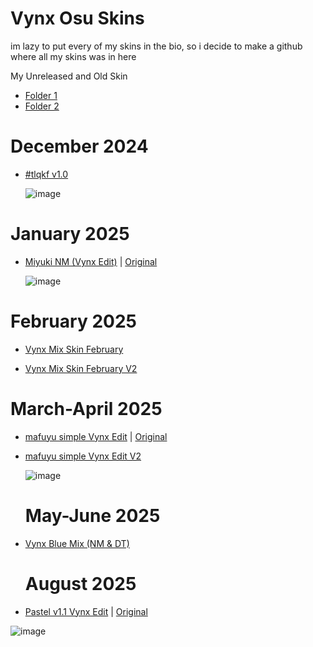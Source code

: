 # Vynx Osu Skins

im lazy to put every of my skins in the bio, so i decide to make a github where all my skins was in here

My Unreleased and Old Skin
* [Folder 1](https://www.mediafire.com/folder/7z9ud67wn2ur1/ItxHirome+Skins)
* [Folder 2](https://www.mediafire.com/folder/ujn5cz997uhqz/osu!+Skin)


# December 2024

* [#tlqkf v1.0](https://skins.osuck.net/skins/3321?v=0)

  ![image](https://skins.osuck.net/images/screenshots/4f0d2907b798a851fb7f82476272f025_xs.webp)

# January 2025

* [Miyuki NM (Vynx Edit)](https://link.issou.best/skin/26356) | [Original](https://skins.osuck.net/skins/3040?v=0)

  ![image](https://i.ytimg.com/vi_webp/OadHnNyVFQc/mqdefault.webp)

# February 2025

* [Vynx Mix Skin February](https://www.mediafire.com/file/hnpf3osrsqfy9s5/Vynx_Mix_Skin_February.osk/file)

* [Vynx Mix Skin February V2](https://www.mediafire.com/file/n6k9poo5dtoz26u/-_Vynx_Mix_Skin_February.osk/file)

# March-April 2025

* [mafuyu simple Vynx Edit](https://www.mediafire.com/file/i712vokhn4u6k1e/mafuyu_simple_Vynx_Edit.osk/file) | [Original](https://skins.osuck.net/skins/3802?v=0)
  
* [mafuyu simple Vynx Edit V2](https://www.mediafire.com/file/2plngvsy9hwcm35/mafuyu_simple_Vynx_Edit_V2.osk/file)

  ![image](https://skins.osuck.net/images/screenshots/50ed061d0084551caa3b7d4ec7a26b26_xs.webp)

  # May-June 2025

* [Vynx Blue Mix (NM & DT)](https://www.mediafire.com/folder/l37r1xjy4sut9/Vynx+Blue+Mix)

  # August 2025

* [Pastel v1.1 Vynx Edit](https://www.mediafire.com/folder/cfh96ikhgsqlx/Pastel+v1.1+Edit) | [Original](https://compendium.skinship.xyz/2024-08-07/1959731)

 ![image](https://i.ppy.sh/3263016a2203363aa4f2146231646d0c502108b4/68747470733a2f2f692e6962622e636f2f4350507142644e2f70617374656c2d6261636b67726f756e642e706e67)
